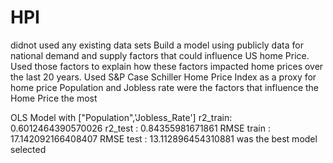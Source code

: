 # HPI
didnot used any existing data sets
Build a model using publicly data for national demand and supply factors that could influence US home Price.
Used those factors to explain how these factors impacted home prices over the last 20 years.
Used S&P Case Schiller Home Price Index as a proxy for home price
Population and Jobless rate were the factors that influence the Home Price the most



OLS Model with ["Population",'Jobless_Rate']
r2_train: 0.6012464390570026
r2_test : 0.84355981671861
RMSE train : 17.142092166408407
RMSE test : 13.112896454310881  was the best model selected
